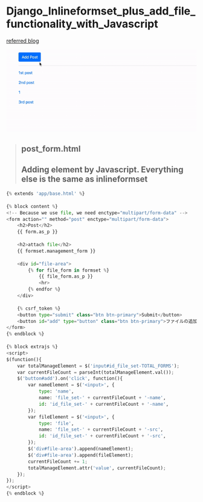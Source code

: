 # Django_Inlineformset_plus_add_file_functionality_with_Javascript

[referred blog](https://narito.ninja/blog/detail/36/)

![inlineformset-plus-add-file-func](inlineformset-plus-add-file-func.gif)

> ## post_form.html
> ## Adding element by Javascript. Everything else is the same as inlineformset
``` python
{% extends 'app/base.html' %}

{% block content %}
<!-- Because we use file, we need enctype="multipart/form-data" -->
<form action="" method="post" enctype="multipart/form-data">
    <h2>Post</h2>
    {{ form.as_p }}

    <h2>attach file</h2>
    {{ formset.management_form }}

    <div id="file-area">
        {% for file_form in formset %}
            {{ file_form.as_p }}
            <hr>
        {% endfor %}
    </div>
    
    {% csrf_token %}
    <button type="submit" class="btn btn-primary">Submit</button>
    <button id="add" type="button" class="btn btn-primary">ファイルの追加</button>
</form>
{% endblock %}

{% block extrajs %}
<script>
$(function(){
    var totalManageElement = $('input#id_file_set-TOTAL_FORMS');
    var currentFileCount = parseInt(totalManageElement.val());
    $('button#add').on('click', function(){
        var nameElement = $('<input>', {
            type: 'name',
            name: 'file_set-' + currentFileCount + '-name',
            id: 'id_file_set-' + currentFileCount + '-name',
        });
        var fileElement = $('<input>', {
            type: 'file',
            name: 'file_set-' + currentFileCount + '-src',
            id: 'id_file_set-' + currentFileCount + '-src',
        });
        $('div#file-area').append(nameElement);
        $('div#file-area').append(fileElement);
        currentFileCount += 1;
        totalManageElement.attr('value', currentFileCount);
    });
});
</script>
{% endblock %}
```
